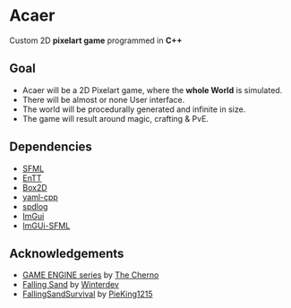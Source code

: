 # Acaer

Custom 2D **pixelart game** programmed in **C++**

## Goal
- Acaer will be a 2D Pixelart game, where the **whole World** is simulated.
- There will be almost or none User interface.
- The world will be procedurally generated and infinite in size.
- The game will result around magic, crafting & PvE.


## Dependencies
- [SFML](https://www.sfml-dev.org/index.php) 
- [EnTT](https://github.com/skypjack/entt)
- [Box2D](https://box2d.org/)
- [yaml-cpp](https://github.com/jbeder/yaml-cpp)
- [spdlog](https://github.com/gabime/spdlog)
- [ImGui](https://github.com/ocornut/imgui)
- [ImGUi-SFML](https://github.com/SFML/imgui-sfml)

## Acknowledgements
- [GAME ENGINE series](https://www.youtube.com/watch?v=JxIZbV_XjAs&list=PLlrATfBNZ98dC-V-N3m0Go4deliWHPFwT) by [The Cherno](https://www.youtube.com/@TheCherno)
- [Falling Sand](https://blog.winter.dev/2020/falling-sand-games/) by [Winterdev](https://www.youtube.com/@Winterdev)
- [FallingSandSurvival](https://github.com/PieKing1215/FallingSandSurvival) by [PieKing1215](https://github.com/PieKing1215)